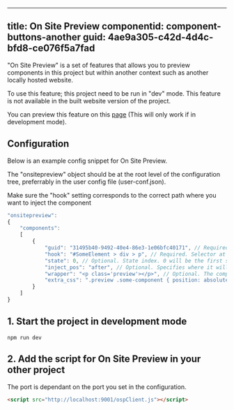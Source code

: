 ---
title:  On Site Preview
componentid: component-buttons-another
guid: 4ae9a305-c42d-4d4c-bfd8-ce076f5a7fad
----

"On Site Preview" is a set of features that allows you to preview components in this project but within another context such as another locally hosted website.

To use this feature; this project need to be run in "dev" mode. This feature is not available in the built website version of the project.

You can preview this feature on this [page](/example/components/OnSitePreview.html) (This will only work if in development mode).

## Configuration
Below is an example config snippet for On Site Preview.

The "onsitepreview" object should be at the root level of the configuration tree, preferrably in the user config file (user-conf.json).

Make sure the "hook" setting corresponds to the correct path where you want to inject the component

```js
"onsitepreview":
{
    "components":
    [
        {
            "guid": "31495b40-9492-40e4-86e3-1e06bfc40171", // Required. GUID of the compontent
            "hook": "#SomeElement > div > p", // Required. Selector at which the component will be injected
            "state": 0, // Optional. State index. 0 will be the first state that is defined. Defaults to 0.
            "inject_pos": "after", // Optional. Specifies where it will be injected in relation to the selector. Before, after, append or prepend. Defaults to after.
            "wrapper": "<p class='preview'></p>", // Optional. The component will be wrapped in this tag if specified.
            "extra_css": ".preview .some-component { position: absolute; width: 100%; }" // Optional. This CSS will be injected in the page in addition to the component.
        }
    ]
}
```

## 1. Start the project in development mode

```shell
npm run dev
```

## 2. Add the script for On Site Preview in your other project
The port is dependant on the port you set in the configuration.

```html
<script src="http://localhost:9001/ospClient.js"></script>
```
